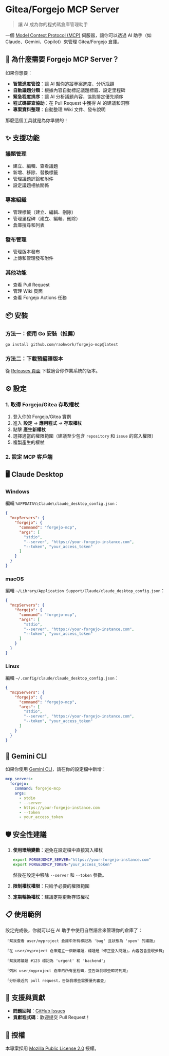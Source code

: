 # Gitea/Forgejo MCP Server

> 讓 AI 成為你的程式碼倉庫管理助手

一個 [Model Context Protocol (MCP)](https://modelcontextprotocol.io/) 伺服器，讓你可以透過 AI 助手（如 Claude、Gemini、Copilot）來管理 Gitea/Forgejo 倉庫。

## 🚀 為什麼需要 Forgejo MCP Server？

如果你想要：
- **智慧進度管控**：讓 AI 幫你追蹤專案進度、分析瓶頸
- **自動議題分類**：根據內容自動標記議題標籤、設定里程碑  
- **緊急程度排序**：讓 AI 分析議題內容，協助排定優先順序
- **程式碼審查協助**：在 Pull Request 中獲得 AI 的建議和洞察
- **專案資料整理**：自動整理 Wiki 文件、發布說明

那麼這個工具就是為你準備的！

## ✨ 支援功能

### 議題管理
- 建立、編輯、查看議題
- 新增、移除、替換標籤  
- 管理議題評論和附件
- 設定議題相依關係

### 專案組織
- 管理標籤（建立、編輯、刪除）
- 管理里程碑（建立、編輯、刪除）
- 倉庫搜尋和列表

### 發布管理
- 管理版本發布
- 上傳和管理發布附件

### 其他功能
- 查看 Pull Request
- 管理 Wiki 頁面
- 查看 Forgejo Actions 任務

## 📦 安裝

### 方法一：使用 Go 安裝（推薦）

```bash
go install github.com/raohwork/forgejo-mcp@latest
```

### 方法二：下載預編譯版本

從 [Releases 頁面](https://github.com/raohwork/forgejo-mcp/releases) 下載適合你作業系統的版本。

## ⚙️ 設定

### 1. 取得 Forgejo/Gitea 存取權杖

1. 登入你的 Forgejo/Gitea 實例
2. 進入 **設定** → **應用程式** → **存取權杖**
3. 點擊 **產生新權杖**
4. 選擇適當的權限範圍（建議至少包含 `repository` 和 `issue` 的寫入權限）
5. 複製產生的權杖

### 2. 設定 MCP 客戶端

## 🖥️ Claude Desktop

### Windows

編輯 `%APPDATA%\Claude\claude_desktop_config.json`：

```json
{
  "mcpServers": {
    "forgejo": {
      "command": "forgejo-mcp",
      "args": [
        "stdio",
        "--server", "https://your-forgejo-instance.com",
        "--token", "your_access_token"
      ]
    }
  }
}
```

### macOS

編輯 `~/Library/Application Support/Claude/claude_desktop_config.json`：

```json
{
  "mcpServers": {
    "forgejo": {
      "command": "forgejo-mcp",
      "args": [
        "stdio", 
        "--server", "https://your-forgejo-instance.com",
        "--token", "your_access_token"
      ]
    }
  }
}
```

### Linux

編輯 `~/.config/claude/claude_desktop_config.json`：

```json
{
  "mcpServers": {
    "forgejo": {
      "command": "forgejo-mcp",
      "args": [
        "stdio",
        "--server", "https://your-forgejo-instance.com", 
        "--token", "your_access_token"
      ]
    }
  }
}
```

## 💎 Gemini CLI

如果你使用 [Gemini CLI](https://github.com/google-gemini/gemini-cli)，請在你的設定檔中新增：

```yaml
mcp_servers:
  forgejo:
    command: forgejo-mcp
    args:
      - stdio  
      - --server
      - https://your-forgejo-instance.com
      - --token
      - your_access_token
```

## 🛡️ 安全性建議

1. **使用環境變數**：避免在設定檔中直接寫入權杖
   ```bash
   export FORGEJOMCP_SERVER="https://your-forgejo-instance.com"
   export FORGEJOMCP_TOKEN="your_access_token"
   ```
   
   然後在設定中移除 `--server` 和 `--token` 參數。

2. **限制權杖權限**：只給予必要的權限範圍

3. **定期輪換權杖**：建議定期更新存取權杖

## 📋 使用範例

設定完成後，你就可以在 AI 助手中使用自然語言來管理你的倉庫了：

```
「幫我查看 user/myproject 倉庫中所有標記為 'bug' 且狀態為 'open' 的議題」

「在 user/myproject 倉庫建立一個新議題，標題是『修正登入問題』，內容包含重現步驟」

「幫我將議題 #123 標記為 'urgent' 和 'backend'」

「列出 user/myproject 倉庫的所有里程碑，並告訴我哪些即將到期」

「分析最近的 pull request，告訴我哪些需要優先審查」
```

## 🤝 支援與貢獻

- **問題回報**：[GitHub Issues](https://github.com/raohwork/forgejo-mcp/issues)
- **貢獻程式碼**：歡迎提交 Pull Request！

## 📄 授權

本專案採用 [Mozilla Public License 2.0](LICENSE) 授權。
